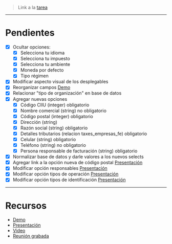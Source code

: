 > Link a la [tarea](https://trello.com/c/Pmex9WwJ/54-agregar-y-modificar-datos-de-empresa-facturaci%C3%B3n-electr%C3%B3nica) 

<hr>

# Pendientes
- [x] Ocultar opciones:
	- [x] Selecciona tu idioma
	- [x] Selecciona tu impuesto
	- [x] Selecciona tu ambiente
	- [x] Moneda por defecto
	- [x] Tipo régimen
- [x] Modificar aspecto visual de los desplegables
- [x] Reorganizar campos [Demo](https://probandobubblemayo.bubbleapps.io/version-test)
- [x] Relacionar "tipo de organización" en base de datos
- [x] Agregar nuevas opciones 
	- [x] Código CIIU (integer) obligatorio
	- [x] Nombre comercial (string) no obligatorio
	- [x] Código postal (integer) obligatorio
	- [x] Dirección (string) 
	- [x] Razón social (string) obligatorio
	- [x] Detalles tributarios (relacion taxes_empresas_fe) obligatorio
	- [x] Celular (string) obligatorio
	- [x] Teléfono (string) no obligatorio
	- [x] Persona responsable de facturación (string) obligatorio
- [x] Normalizar base de datos y darle valores a los nuevos selects
- [x] Agregar link a la opción nueva de código postal  [Presentación](https://docs.google.com/presentation/d/1XLffBqOOGGYVwNjjAgKKUFanFDnDkU_kZYFgDmEzS3Q/edit?pli=1)
- [x] Modificar opción responsables [Presentación](https://docs.google.com/presentation/d/1XLffBqOOGGYVwNjjAgKKUFanFDnDkU_kZYFgDmEzS3Q/edit?pli=1)
- [x] Modificar opción tipos de operación [Presentación](https://docs.google.com/presentation/d/1XLffBqOOGGYVwNjjAgKKUFanFDnDkU_kZYFgDmEzS3Q/edit?pli=1)
- [x] Modificar opción tipos de identificación [Presentación](https://docs.google.com/presentation/d/1XLffBqOOGGYVwNjjAgKKUFanFDnDkU_kZYFgDmEzS3Q/edit?pli=1)

<hr>

# Recursos 
- [Demo](https://probandobubblemayo.bubbleapps.io/version-test)
- [Presentación](https://docs.google.com/presentation/d/1XLffBqOOGGYVwNjjAgKKUFanFDnDkU_kZYFgDmEzS3Q/edit?pli=1)
- [Video](https://drive.google.com/file/d/1O9y2JEamvtHGrsa3vl7Q3Tg3aIXPtlPP/view?pli=1)
- [Reunión grabada](https://drive.google.com/file/d/1O9y2JEamvtHGrsa3vl7Q3Tg3aIXPtlPP/view?pli=1)
